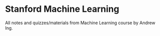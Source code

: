 # Stanford Machine Learning

All notes and quizzes/materials from Machine Learning course by Andrew Ing.
